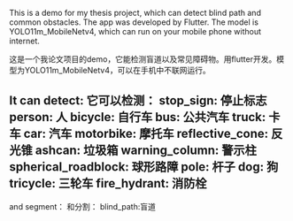 This is a demo for my thesis project, which can detect blind path and common obstacles. The app was developed by Flutter. The model is YOLO11m_MobileNetv4, which can run on your mobile phone without internet. 

这是一个我论文项目的demo，它能检测盲道以及常见障碍物。用flutter开发。模型为YOLO11m_MobileNetv4，可以在手机中不联网运行。

It can detect:
它可以检测：
stop_sign: 停止标志
person: 人
bicycle: 自行车
bus: 公共汽车
truck: 卡车
car: 汽车
motorbike: 摩托车
reflective_cone: 反光锥
ashcan: 垃圾箱
warning_column: 警示柱
spherical_roadblock: 球形路障
pole: 杆子
dog: 狗
tricycle: 三轮车
fire_hydrant: 消防栓
----------
and segment：
和分割：
blind_path:盲道
